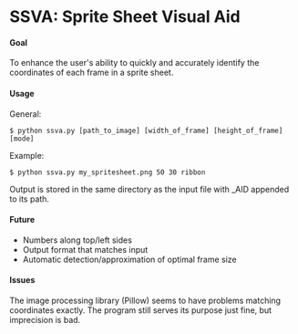 # SSVA: Sprite Sheet Visual Aid

#### Goal
To enhance the user's ability to quickly and accurately identify the coordinates of each frame in a sprite sheet.

#### Usage
General:
```
$ python ssva.py [path_to_image] [width_of_frame] [height_of_frame] [mode]
```
Example:
```
$ python ssva.py my_spritesheet.png 50 30 ribbon
```
Output is stored in the same directory as the input file with _AID appended to its path.

#### Future

* Numbers along top/left sides
* Output format that matches input
* Automatic detection/approximation of optimal frame size

#### Issues

The image processing library (Pillow) seems to have problems matching coordinates exactly. The program still serves its purpose just fine, but imprecision is bad.
